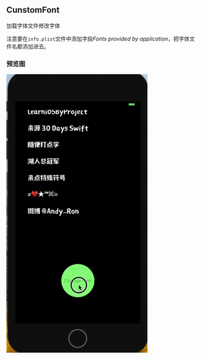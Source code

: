 CunstomFont
---------

加载字体文件修改字体

注意要在`info.plist`文件中添加字段*Fonts provided by application*，把字体文件名都添加进去。

### 预览图

![CunstomFont](./CunstomFont.gif)